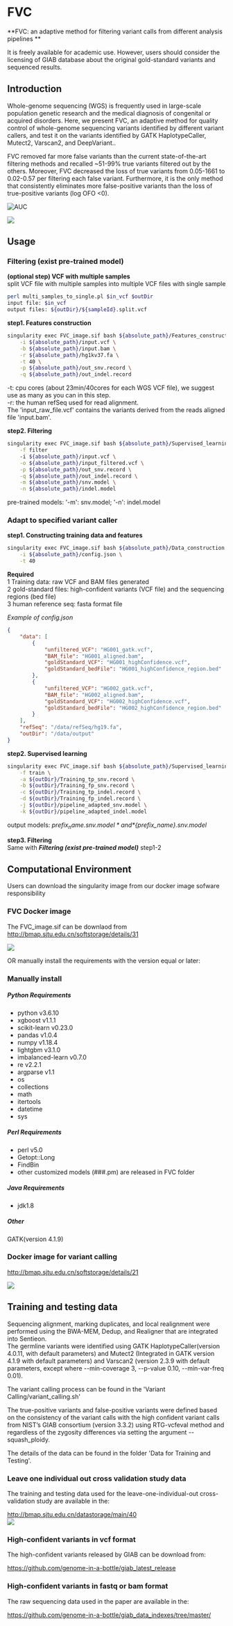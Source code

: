 # FVC
**FVC: an adaptive method for filtering variant calls from different analysis pipelines ** <br>

It is freely available for academic use. However, users should consider the licensing of GIAB database about the original gold-standard variants and sequenced results.<br>

Introduction
------------
  Whole-genome sequencing (WGS) is frequently used in large-scale population genetic research and the medical diagnosis of congenital or acquired disorders. Here, we present FVC, an adaptive method for quality control of whole-genome sequencing variants identified by different variant callers, and test it on the variants identified by GATK HaplotypeCaller, Mutect2, Varscan2, and DeepVariant..<br>
  
  FVC removed far more false variants than the current state-of-the-art filtering methods and recalled ~51-99% true variants filtered out by the others. Moreover, FVC decreased the loss of true variants from 0.05-1661 to 0.02-0.57 per filtering each false variant. Furthermore, it is the only method that consistently eliminates more false-positive variants than the loss of true-positive variants (log OFO <0).<br>

![AUC](Pictures/Comparison_of_different_methods.jpg)<br>

![](Pictures/Measurement_using_MCC_OFO.png)<br>


Usage
------------
### Filtering (exist pre-trained model) <br>
**(optional step) VCF with multiple samples**<br>
split VCF file with multiple samples into multiple VCF files with single sample
```bash
perl multi_samples_to_single.pl $in_vcf $outDir
input file: $in_vcf
output files: ${outDir}/${sampleId}.split.vcf
```

**step1. Features construction**<br>
```bash
singularity exec FVC_image.sif bash ${absolute_path}/Features_construction.sh \
    -i ${absolute_path}/input.vcf \
    -b ${absolute_path}/input.bam \
    -r ${absolute_path}/hg1kv37.fa \
    -t 40 \
    -p ${absolute_path}/out_snv.record \
    -q ${absolute_path}/out_indel.record
```

-t: cpu cores (about 23min/40cores  for each WGS VCF file), we suggest use as many as you can in this step. <br>
-r: the human refSeq used for read alignment. <br>
The 'input_raw_file.vcf' contains the variants derived from the reads aligned file 'input.bam'. <br>


**step2. Filtering**<br>
```bash
singularity exec FVC_image.sif bash ${absolute_path}/Supervised_learning_filtering.sh \
    -f filter
    -i ${absolute_path}/input.vcf \
    -o ${absolute_path}/input_filtered.vcf \
    -p ${absolute_path}/out_snv.record \
    -q ${absolute_path}/out_indel.record \
    -m ${absolute_path}/snv.model \
    -n ${absolute_path}/indel.model
```

pre-trained models: '-m': snv.model; '-n': indel.model <br>

### Adapt to specified variant caller
**step1. Constructing training data and features** <br>
```bash
singularity exec FVC_image.sif bash ${absolute_path}/Data_construction.sh \
    -i ${absolute_path}/config.json \
    -t 40
```

**Required** <br>
1 Training data: raw VCF and BAM files generated <br>
2 gold-standard files: high-confident variants (VCF file) and the sequencing regions (bed file) <br>
3 human reference seq: fasta format file <br>

*Example of config.json* <br>
```json
{
    "data": [
        {
            "unfiltered_VCF": "HG001_gatk.vcf",
            "BAM_file": "HG001_aligned.bam",
            "goldStandard_VCF": "HG001_highConfidence.vcf",
            "goldStandard_bedFile": "HG001_highConfidence_region.bed"
        },
        {
            "unfiltered_VCF": "HG002_gatk.vcf",
            "BAM_file": "HG002_aligned.bam",
            "goldStandard_VCF": "HG002_highConfidence.vcf",
            "goldStandard_bedFile": "HG002_highConfidence_region.bed"
        }
    ],
    "refSeq": "/data/refSeq/hg19.fa",
    "outDir": "/data/output"
}
```
**step2. Supervised learning** <br>
```bash
singularity exec FVC_image.sif bash ${absolute_path}/Supervised_learning_filtering.sh \
    -f train \
    -a ${outDir}/Training_tp_snv.record \
    -b ${outDir}/Training_fp_snv.record \
    -c ${outDir}/Training_tp_indel.record \
    -d ${outDir}/Training_fp_indel.record \
    -j ${outDir}/pipeline_adapted_snv.model \
    -k ${outDir}/pipeline_adapted_indel.model
```
output models: *${prefix_name}.snv.model* and *${prefix_name}.snv.model* <br>

**step3. Filtering** <br>
Same with ***Filtering (exist pre-trained model)*** step1-2

Computational Environment
------------
Users can download the singularity image from our docker image sofware responsibility<br>

### FVC Docker image
The FVC_image.sif can be downlaod from http://bmap.sjtu.edu.cn/softstorage/details/31

![](Pictures/FVC_docker_image.png)<br>

OR manually install the requirements with the version equal or later:<br>

### Manually install

##### Python Requirements
* python v3.6.10
* xgboost v1.1.1
* scikit-learn v0.23.0
* pandas v1.0.4
* numpy v1.18.4
* lightgbm v3.1.0
* imbalanced-learn v0.7.0
* re v2.2.1
* argparse v1.1
* os 
* collections 
* math
* itertools
* datetime
* sys

##### Perl Requirements
* perl v5.0
* Getopt::Long
* FindBin
* other customized models (###.pm) are released in FVC folder

##### Java Requirements
* jdk1.8

##### Other
GATK(version 4.1.9)

### Docker image for variant calling
http://bmap.sjtu.edu.cn/softstorage/details/21

![](Pictures/Variant_calling_docker_image.png)<br>

Training and testing data
------------
Sequencing alignment, marking duplicates, and local realignment were performed using the BWA-MEM, Dedup, and Realigner that are integrated into Sentieon.<br>
The germline variants were identified using GATK HaplotypeCaller(version 4.0.11, with default parameters) and Mutect2 (Integrated in GATK version 4.1.9 with default parameters) and Varscan2 (version 2.3.9 with default parameters, except where --min-coverage 3, --p-value 0.10, --min-var-freq 0.01).<br>

The variant calling process can be found in the 'Variant Calling/variant_calling.sh'<br>

The true-positive variants and false-positive variants were defined based on the consistency of the variant calls with the high confident variant calls from NIST’s GIAB consortium (version 3.3.2) using RTG-vcfeval method and regardless of the zygosity differences via setting the argument --squash_ploidy.<br>

The details of the data can be found in the folder 'Data for Training and Testing'.<br>

### Leave one individual out cross validation study data
The training and testing data used for the leave-one-individual-out cross-validation study are available in the: <br>

http://bmap.sjtu.edu.cn/datastorage/main/40<br>
![](Pictures/Data_location.png)<br>

### High-confident variants in vcf format

The high-confident variants released by GIAB can be download from: <br>

https://github.com/genome-in-a-bottle/giab_latest_release <br>

### High-confident variants in fastq or bam format
The raw sequencing data used in the paper are available in the: <br>

https://github.com/genome-in-a-bottle/giab_data_indexes/tree/master/ <br>

